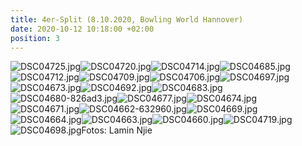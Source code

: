 ```yaml
---
title: 4er-Split (8.10.2020, Bowling World Hannover)
date: 2020-10-12 10:18:00 +02:00
position: 3
---
```


![DSC04725.jpg](/uploads/DSC04725.jpg)![DSC04720.jpg](/uploads/DSC04720.jpg)![DSC04714.jpg](/uploads/DSC04714.jpg)![DSC04685.jpg](/uploads/DSC04685.jpg)![DSC04712.jpg](/uploads/DSC04712.jpg)![DSC04709.jpg](/uploads/DSC04709.jpg)![DSC04706.jpg](/uploads/DSC04706.jpg)![DSC04697.jpg](/uploads/DSC04697.jpg)![DSC04673.jpg](/uploads/DSC04673.jpg)![DSC04692.jpg](/uploads/DSC04692.jpg)![DSC04683.jpg](/uploads/DSC04683.jpg)![DSC04680-826ad3.jpg](/uploads/DSC04680-826ad3.jpg)![DSC04677.jpg](/uploads/DSC04677.jpg)![DSC04674.jpg](/uploads/DSC04674.jpg)![DSC04671.jpg](/uploads/DSC04671.jpg)![DSC04662-632960.jpg](/uploads/DSC04662-632960.jpg)![DSC04669.jpg](/uploads/DSC04669.jpg)![DSC04664.jpg](/uploads/DSC04664.jpg)![DSC04663.jpg](/uploads/DSC04663.jpg)![DSC04660.jpg](/uploads/DSC04660.jpg)![DSC04719.jpg](/uploads/DSC04719.jpg)![DSC04698.jpg](/uploads/DSC04698.jpg)Fotos: Lamin Njie